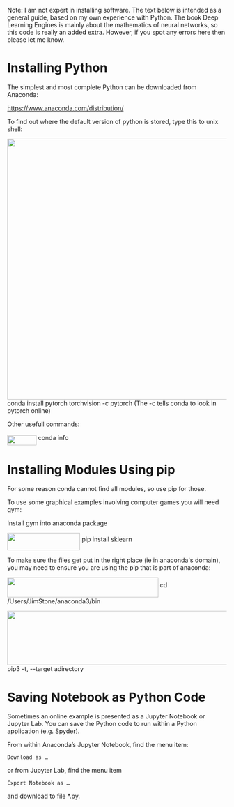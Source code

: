 
Note: I am not expert in installing software. The text below is intended as a general guide, based on my own experience with Python. The book Deep Learning Engines is mainly about the mathematics of neural networks, so this code is really an added extra. However, if you spot any errors here then please let me know.

Installing Python
=================

The simplest and most complete Python can be downloaded from Anaconda:

https://www.anaconda.com/distribution/

To find out where the default version of python is stored, type this to unix shell:

<img src="/DeepLearningEnginesCode/Python/tex/24be74da2f8b6c84350a80f0f0aea3c4.svg?invert_in_darkmode&sanitize=true" align=middle width=700.5028387499999pt height=598.1735232000001pt/> conda install pytorch torchvision -c pytorch
(The -c tells conda to look in pytorch online)

Other usefull commands:

<img src="/DeepLearningEnginesCode/Python/tex/8eb8508fe6faf08a760f0850ee76fc03.svg?invert_in_darkmode&sanitize=true" align=middle width=66.72699659999998pt height=22.831056599999986pt/> conda info

 
Installing Modules Using pip
=======================

For some reason conda cannot find all modules, so use pip for those. 

To use some graphical examples involving computer games you will need gym:

Install gym into anaconda package

<img src="/DeepLearningEnginesCode/Python/tex/68b61e54061c3878c30181b9458cd6ef.svg?invert_in_darkmode&sanitize=true" align=middle width=167.3520486pt height=39.45205440000001pt/> pip install sklearn

To make sure the files get put in the right place (ie in anaconda's domain), 
you may need to ensure you are using the pip that is part of anaconda:

<img src="/DeepLearningEnginesCode/Python/tex/b1a0230d1f59a2608a513b0f56650ee3.svg?invert_in_darkmode&sanitize=true" align=middle width=346.8772295999999pt height=45.84475500000001pt/> cd /Users/JimStone/anaconda3/bin

<img src="/DeepLearningEnginesCode/Python/tex/3e335f12ff462788f309ddef63e7ae01.svg?invert_in_darkmode&sanitize=true" align=middle width=709.36281075pt height=124.74886710000001pt/> pip3 -t, --target adirectory

Saving Notebook as Python  Code
===========================

Sometimes an online example is presented as a Jupyter Notebook or Jupyter Lab.
You can save the Python code to run within a Python application (e.g. Spyder).

From within Anaconda’s Jupyter Notebook, find the menu item:

	Download as …

or from Jupyter Lab, find the menu item

	Export Notebook as …

and download to file *.py.


